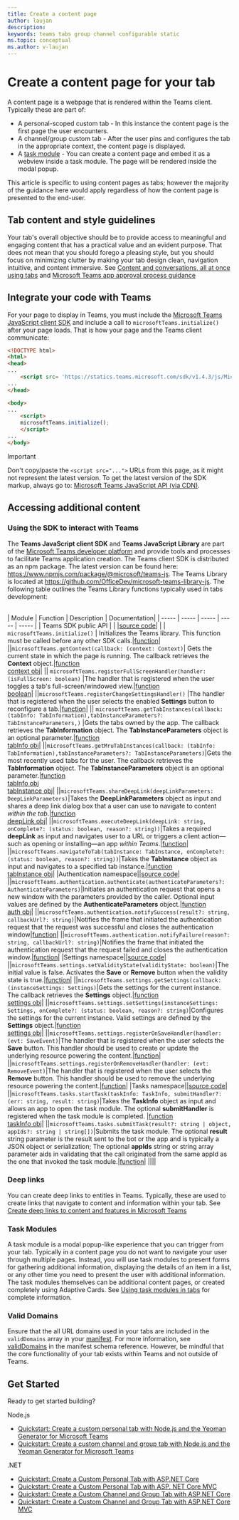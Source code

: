 ```yaml
---
title: Create a content page
author: laujan
description: 
keywords: teams tabs group channel configurable static
ms.topic: conceptual
ms.author: v-laujan
---
```

# Create a content page for your tab

A content page is a webpage that is rendered within the Teams client. Typically these are part of:

* A personal-scoped custom tab - In this instance the content page is the first page the user encounters.
* A channel/group custom tab - After the user pins and configures the tab in the appropriate context, the content page is displayed.
* A [task module](foo.md) - You can create a content page and embed it as a webview inside a task module. The page will be rendered inside the modal popup.

This article is specific to using content pages as tabs; however the majority of the guidance here would apply regardless of how the content page is presented to the end-user.

## Tab content and style guidelines

Your tab's overall objective should be to provide access to meaningful and engaging content that has a practical value and an evident purpose. That does not mean that you should forego a pleasing style, but you should focus on minimizing clutter by making your tab design clean, navigation intuitive, and content immersive. See [Content and conversations, all at once using tabs](~/resources/design/framework/tabs) and [Microsoft Teams app approval process guidance](~/platform/publishing/office-store-approval#tabs)

## Integrate your code with Teams

For your page to display in Teams, you must include the [Microsoft Teams JavaScript client SDK](~/foo.md) and include a call to `microsoftTeams.initialize()` after your page loads. That is how your page and the Teams client communicate:

```html
<!DOCTYPE html>
<html>
<head>
...
    <script src= 'https://statics.teams.microsoft.com/sdk/v1.4.3/js/MicrosoftTeams.min.js'></script>
...
</head>

<body>
...
    <script>
    microsoftTeams.initialize();
    </script>
...
</body>
```

>[!IMPORTANT]
>Don't copy/paste the `<script src="...">` URLs from this page, as it might not represent the latest version. To get the latest version of the SDK markup, always go to:
[Microsoft Teams JavaScript API (via CDN)](static.foo.com).

## Accessing additional content

### Using the SDK to interact with Teams

The **Teams JavaScript client SDK**  and **Teams JavaScript Library** are part of the [Microsoft Teams developer platform](https://msdn.microsoft.com/microsoft-teams) and provide tools and processes to facilitate Teams application creation. The Teams client SDK is distributed as an npm package. The latest version can be found here:
<https://www.npmjs.com/package/@microsoft/teams-js>. The Teams Library is located at <https://github.com/OfficeDev/microsoft-teams-library-js>.
The following table outlines the Teams Library functions typically used in tabs development:<br/><br/>

| Module         | Function  | Description          | Documentation|
| -----          | -----     | -----     | -----    | -----        |
| Teams SDK public API     |            |      |[source code](https://github.com/OfficeDev/microsoft-teams-library-js/blob/master/src/public/publicAPIs.ts)|
|                | `microsoftTeams.initialize()` | Initializes the Teams library. This function must be called before any other SDK calls.|[function](~/javascript/api/@microsoft/teams-js/microsoftteams?view=msteams-client-js-latest#initialize-any-)|
||`microsoftTeams.getContext(callback: (context: Context)`| Gets the current state in which the page is running. The callback retrieves the **Context** object.|[function](~/javascript/api/@microsoft/teams-js/microsoftteams?view=msteams-client-js-latest#getcontext--context--context-----void-)<br/>[context obj](~/javascript/api/@microsoft/teams-js/microsoftteams.context?view=msteams-client-js-latest)|
|| `microsoftTeams.registerFullScreenHandler(handler: (isFullScreen: boolean)` |The handler that is registered when the user toggles a tab's full-screen/windowed view.|[function](~/javascript/api/@microsoft/teams-js/microsoftteams?view=msteams-client-js-latest#registerfullscreenhandler--isfullscreen--boolean-----void-)<br/>[boolean](~/javascript/api/@microsoft/teams-js/microsoftteams.context?view=msteams-client-js-latest#isfullscreen)|
||`microsoftTeams.registerChangeSettingsHandler()` |The handler that is registered when the user selects the enabled **Settings** button to reconfigure a tab.|[function](~/javascript/api/@microsoft/teams-js/microsoftteams?view=msteams-client-js-latest#registerchangesettingshandler-------void-)|
|| `microsoftTeams.getTabInstances(callback: (tabInfo: TabInformation),tabInstanceParameters?: TabInstanceParameters,)` |Gets the tabs owned by the app. The callback retrieves the **TabInformation** object. The **TabInstanceParameters** object is an optional parameter.|[function](~/javascript/api/@microsoft/teams-js/microsoftteams?view=msteams-client-js-latest#gettabinstances--tabinfo--tabinformation-----void--tabinstanceparameters-)<br/>[tabInfo obj](~/javascript/api/@microsoft/teams-js/microsoftteams.tabinformation?view=msteams-client-js-latest)|
||`microsoftTeams.getMruTabInstances(callback: (tabInfo: TabInformation),tabInstanceParameters?: TabInstanceParameters)`|Gets the most recently used tabs for the user. The callback retrieves the **TabInformation** object. The **TabInstanceParameters** object is an optional parameter.|[function](~/javascript/api/@microsoft/teams-js/microsoftteams?view=msteams-client-js-latest#getmrutabinstances--tabinfo--tabinformation-----void--tabinstanceparameters-)<br/>[tabInfo obj](~/javascript/api/@microsoft/teams-js/microsoftteams.teaminformation?view=msteams-client-js-latest)<br/>[tabInstance obj](~//javascript/api/@microsoft/teams-js/microsoftteams.tabinstanceparameters?view=msteams-client-js-latest)|
||`microsoftTeams.shareDeepLink(deepLinkParameters: DeepLinkParameters)`|Takes the **DeepLinkParameters** object as input and shares a deep link dialog box that a user can use to navigate to content *within the tab*.|[function](~/javascript/api/@microsoft/teams-js/microsoftteams?view=msteams-client-js-latest#sharedeeplink-deeplinkparameters-)<br/>[deepLink obj](~/javascript/api/@microsoft/teams-js/microsoftteams.deeplinkparameters?view=msteams-client-js-latest)|
||`microsoftTeams.executeDeepLink(deepLink: string, onComplete?: (status: boolean, reason?: string))`|Takes a required **deepLink** as input and navigates user to a URL or triggers a client action—such as opening or installing—an app *within Teams*.|[function](foo.md)|
||`microsoftTeams.navigateToTab(tabInstance: TabInstance, onComplete?: (status: boolean, reason?: string))`|Takes the **TabInstance** object as input and navigates to a specified tab instance.|[function](~/javascript/api/@microsoft/teams-js/microsoftteams?view=msteams-client-js-latest#navigatetotab-tabinstance-)<br/>[tabInstance obj](~//javascript/api/@microsoft/teams-js/microsoftteams.tabinstance?view=msteams-client-js-latest)|
|Authentication namespace||[source code](https://github.com/OfficeDev/microsoft-teams-library-js/blob/master/src/public/authentication.ts)|
||`microsoftTeams.authentication.authenticate(authenticateParameters?: AuthenticateParameters)`|Initiates an authentication request that opens a new window with the parameters provided by the caller. Optional input values are defined by the **AuthenticateParameters** object.|[function](~/javascript/api/@microsoft/teams-js/microsoftteams.authentication?view=msteams-client-js-latest#authenticate-authenticateparameters-)<br/>[auth obj](~/javascript/api/@microsoft/teams-js/microsoftteams.authentication.authenticateparameters?view=msteams-client-js-latest)|
||`microsoftTeams.authentication.notifySuccess(result?: string, callbackUrl?: string)`|Notifies the frame that initiated the authentication request that the request was successful and closes the authentication window|[function](~/javascript/api/@microsoft/teams-js/microsoftteams.authentication?view=msteams-client-js-latest#notifysuccess-string--string-)|
||`microsoftTeams.authentication.notifyFailure(reason?: string, callbackUrl?: string)`|Notifies the frame that initiated the authentication request that the request failed and closes the authentication window.|[function](~/javascript/api/@microsoft/teams-js/microsoftteams.authentication?view=msteams-client-js-latest#notifyfailure-string--string-)|
|Settings namespace||[source code](https://github.com/OfficeDev/microsoft-teams-library-js/blob/master/src/public/settings.ts)|
||`microsoftTeams.settings.setValidityState(validityState: boolean)`|The initial value is false. Activates the **Save** or **Remove** button when the validity state is true.|[function](~/javascript/api/@microsoft/teams-js/microsoftteams.settings?view=msteams-client-js-latest#setvaliditystate-boolean-)|
||`microsoftTeams.settings.getSettings(callback: (instanceSettings: Settings)`|Gets the settings for the current instance. The callback retrieves the **Settings** object.|[function](~/javascript/api/@microsoft/teams-js/microsoftteams.settings?view=msteams-client-js-latest#getsettings--instancesettings--settings-----void-)<br/>[settings obj](~/javascript/api/@microsoft/teams-js/microsoftteams.settings.settings?view=msteams-client-js-latest)|
||`microsoftTeams.settings.setSettings(instanceSettings: Settings, onComplete?: (status: boolean, reason?: string)`|Configures the settings for the current instance. Valid settings are defined by the **Settings** object.|[function](~/javascript/api/@microsoft/teams-js/microsoftteams.settings?view=msteams-client-js-latest#setsettings-settings-)<br/>[settings obj](javascript/api/@microsoft/teams-js/microsoftteams.settings.settings?view=msteams-client-js-latest)|
||`microsoftTeams.settings.registerOnSaveHandler(handler: (evt: SaveEvent)`|The handler that is registered when the user selects the **Save** button. This handler should be used to create or update the underlying resource powering the content.|[function](~/javascript/api/@microsoft/teams-js/microsoftteams.settings?view=msteams-client-js-latest#registeronsavehandler--evt--saveevent-----void-)|
||`microsoftTeams.settings.registerOnRemoveHandler(handler: (evt: RemoveEvent)`|The handler that is registered when the user selects the **Remove** button. This handler should be used to remove the underlying resource powering the content.|[function](~/javascript/api/@microsoft/teams-js/microsoftteams.settings?view=msteams-client-js-latest#registeronremovehandler--evt--removeevent-----void-)|
|Tasks namespace||[source code](https://github.com/OfficeDev/microsoft-teams-library-js/blob/master/src/public/tasks.ts)|
||`microsoftTeams.tasks.startTask(taskInfo: TaskInfo, submitHandler?: (err: string, result: string)`|Takes the **TaskInfo** object as input and allows an app to open the task module. The optional **submitHandler** is registered when the task module is completed. |[function](~/javascript/api/@microsoft/teams-js/microsoftteams.tasks?view=msteams-client-js-latest#starttask-taskinfo---err--string--result--string-----void-)<br/>[taskInfo obj](~/javascript/api/@microsoft/teams-js/microsoftteams.taskinfo?view=msteams-client-js-latest)|
||`microsoftTeams.tasks.submitTask(result?: string | object, appIds?: string | string[])`|Submits the task module. The optional **result** string parameter is the result sent to the bot or the app and is typically a JSON object or serialization; The optional **appIds** string or string array parameter aids in validating that the call originated from the same appId as the one that invoked the task module.|[function](~//javascript/api/@microsoft/teams-js/microsoftteams.tasks?view=msteams-client-js-latest#submittask-string---object--string---string---)|
||||

### Deep links

You can create deep links to entities in Teams. Typically, these are used to create links that navigate to content and information within your tab. See [Create deep links to content and features in Microsoft Teams](foo.md)

### Task Modules

A task module is a modal popup-like experience that you can trigger from your tab. Typically in a content page you do not want to navigate your user through multiple pages. Instead, you will use task modules to present forms for gathering additional information, displaying the details of an item in a list, or any other time you need to present the user with additional information. The task modules themselves can be additional content pages, or created completely using Adaptive Cards. See [Using task modules in tabs](foo.md) for complete information.

### Valid Domains

Ensure that the all URL domains used in your tabs are included in the `validDomains` array in your [manifest](~/concepts/apps/apps-package). For more information, see [validDomains](~/resources/schema/manifest-schema#validdomains) in the manifest schema reference. However, be mindful that the core functionality of your tab exists within Teams and not outside of Teams.

## Get Started

Ready to get started building?

Node.js

- [Quickstart: Create a custom personal tab with Node.js and the Yeoman Generator for Microsoft Teams](foo.md)
- [Quickstart: Create a custom channel and group tab with Node.js and the Yeoman Generator for Microsoft Teams](foo.md)

.NET

- [Quickstart: Create a Custom Personal Tab with ASP.NET Core](foo.md)
- [Quickstart: Create a Custom Personal Tab with ASP. NET Core MVC](foo.md)
- [Quickstart: Create a Custom Channel and Group Tab with ASP.NET Core](foo.md)
- [Quickstart: Create a Custom Channel and Group Tab with ASP.NET Core MVC](foo.md)

